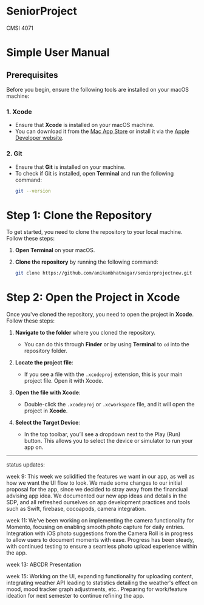 # SeniorProject
CMSI 4071

# Simple User Manual

## Prerequisites

Before you begin, ensure the following tools are installed on your macOS machine:

### 1. **Xcode**
- Ensure that **Xcode** is installed on your macOS machine. 
- You can download it from the [Mac App Store](https://apps.apple.com/us/app/xcode/id497799835?mt=12) or install it via the [Apple Developer website](https://developer.apple.com/xcode/).

### 2. **Git**
- Ensure that **Git** is installed on your machine.
- To check if Git is installed, open **Terminal** and run the following command:
  ```bash
  git --version

# Step 1: Clone the Repository

To get started, you need to clone the repository to your local machine. Follow these steps:

1. **Open Terminal** on your macOS.

2. **Clone the repository** by running the following command:
   ```bash
   git clone https://github.com/anikambhatnagar/seniorprojectnew.git

# Step 2: Open the Project in Xcode

Once you've cloned the repository, you need to open the project in **Xcode**. Follow these steps:

1. **Navigate to the folder** where you cloned the repository.
   - You can do this through **Finder** or by using **Terminal** to `cd` into the repository folder.

2. **Locate the project file**:
   - If you see a file with the `.xcodeproj` extension, this is your main project file. Open it with Xcode.

3. **Open the file with Xcode**:
   - Double-click the `.xcodeproj` or `.xcworkspace` file, and it will open the project in **Xcode**.

4. **Select the Target Device**:
   - In the top toolbar, you’ll see a dropdown next to the Play (Run) button. This allows you to select the device or simulator to run your app on.


---


status updates:

week 9:
This week we solidified the features we want in our app, as well as how we want the UI flow to look. We made some changes to our initial proposal for the app, since we decided to stray away from the financiual advising app idea. We documented our new app ideas and details in the SDP, and all refreshed ourselves on app development practices and tools such as Swift, firebase, cocoapods, camera integration.

week 11:
We've been working on implementing the camera functionality for Momento, focusing on enabling smooth photo capture for daily entries. Integration with iOS photo suggestions from the Camera Roll is in progress to allow users to document moments with ease. Progress has been steady, with continued testing to ensure a seamless photo upload experience within the app.

week 13: ABCDR Presentation

week 15: Working on the UI, expanding functionality for uploading content, integrating weather API leading to statistics detailing the weather's effect on mood, mood tracker graph adjustments, etc.. Preparing for work/feature ideation for next semester to continue refining the app.
